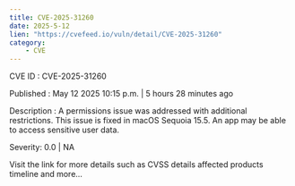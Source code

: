 ```yaml
---
title: CVE-2025-31260
date: 2025-5-12
lien: "https://cvefeed.io/vuln/detail/CVE-2025-31260"
category:
    - CVE
---
```


CVE ID : CVE-2025-31260

Published :  May 12
2025
10:15 p.m. | 5 hours
28 minutes ago

Description : A permissions issue was addressed with additional restrictions. This issue is fixed in macOS Sequoia 15.5. An app may be able to access sensitive user data.

Severity: 0.0 | NA

Visit the link for more details
such as CVSS details
affected products
timeline
and more...
